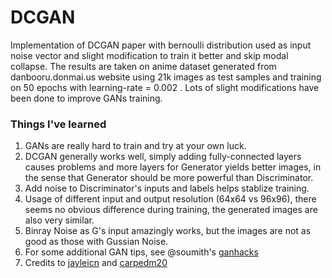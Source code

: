 # DCGAN
Implementation of DCGAN paper with bernoulli distribution used as input noise vector and slight modification to train it better and skip modal collapse. The results are taken on anime dataset generated from danbooru.donmai.us website using 21k images as test samples and training on 50 epochs with learning-rate = 0.002 . Lots of slight modifications have been done to improve GANs training.

### Things I've learned
1. GANs are really hard to train and try at your own luck.
2. DCGAN generally works well, simply adding fully-connected layers causes problems and more layers for Generator yields better images, in the sense that Generator should be more powerful than Discriminator.
4. Add noise to Discriminator's inputs and labels helps stablize training.
5. Usage of different input and output resolution (64x64 vs 96x96), there seems no obvious difference during training, the generated images are also very similar.
6. Binray Noise as G's input amazingly works, but the images are not as good as those with Gussian Noise.
7. For some additional GAN tips, see @soumith's [ganhacks](https://github.com/soumith/ganhacks)
8. Credits to [jayleicn](https://github.com/jayleicn) and [carpedm20](https://github.com/carpedm20/DCGAN-tensorflow)
